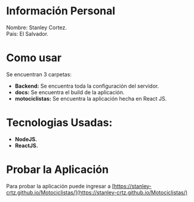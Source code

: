 # Información Personal

Nombre: Stanley Cortez.\
Pais: El Salvador.

# Como usar

Se encuentran 3 carpetas:
 * **Backend:** Se encuentra toda la configuración del servidor.
 * **docs:** Se encuentra el build de la aplicación.
 * **motociclistas:** Se encuentra la aplicación hecha en React JS.

# Tecnologias Usadas:

 * **NodeJS.**
 * **ReactJS.**

# Probar la Aplicación

Para probar la aplicación puede ingresar a [https://stanley-crtz.github.io/Motociclistas/](https://stanley-crtz.github.io/Motociclistas/)